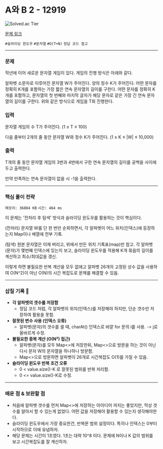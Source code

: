 # A와 B 2 - 12919

![Solved.ac Tier](https://img.shields.io/badge/solved.ac-Gold%20V-F29D16?style=for-the-badge&logo=solved.ac)

[문제 링크](https://www.acmicpc.net/problem/20437)


`#슬라이딩 윈도우` `#문자열` `#O(T+N)` `정답 코드 참고`

---

### 문제
작년에 이어 새로운 문자열 게임이 있다. 게임의 진행 방식은 아래와 같다.

알파벳 소문자로 이루어진 문자열 W가 주어진다.
양의 정수 K가 주어진다.
어떤 문자를 정확히 K개를 포함하는 가장 짧은 연속 문자열의 길이를 구한다.
어떤 문자를 정확히 K개를 포함하고, 문자열의 첫 번째와 마지막 글자가 해당 문자로 같은 가장 긴 연속 문자열의 길이를 구한다.
위와 같은 방식으로 게임을 T회 진행한다.

### 입력
문자열 게임의 수 T가 주어진다. (1 ≤ T ≤ 100)

다음 줄부터 2개의 줄 동안 문자열 W와 정수 K가 주어진다. (1 ≤ K ≤ |W| ≤ 10,000)

### 출력
T개의 줄 동안 문자열 게임의 3번과 4번에서 구한 연속 문자열의 길이를 공백을 사이에 두고 출력한다.

만약 만족하는 연속 문자열이 없을 시 -1을 출력한다.

<hr>

### 핵심 풀이 전략

`메모리: 36884 KB`
`시간: 464 ms`

이 문제는 '전처리 후 탐색' 방식과 슬라이딩 윈도우를 활용하는 것이 핵심이다.

(전처리) 문자열 W를 단 한 번만 순회하면서, 각 알파벳이 어느 위치(인덱스)에 등장하는지 Map이나 배열에 전부 기록.

(탐색) 원본 문자열은 이제 버리고, 위에서 만든 위치 기록표(map)만 참고. 
각 알파벳(문자)가 몇번쨰 인덱스에 있는지 보고, 슬라이딩 윈도우를 적용해 K개 묶음의 길이를 계산하고 최소/최대값을 갱신.

이렇게 하면 불필요한 반복 계산을 모두 없애고 알파벳 26개의 고정된 상수 값을 사용하여 O(N^2)이 아닌 O(N)의 시간 복잡도로 문제를 해결할 수 있음.

---

### 삽질 기록 🧠

- **각 알파벳의 갯수를 저장함**
    - 정답 코드 처럼, 각 알파벳의 위치(인덱스)를 저장해야 하지만, 단순 갯수만 저장하여 활용을 못함.
- **잘못된 변수 사용 (인덱스 오류)**
  - 알파벳(문자)의 갯수를 셀 때, charAt() 인덱스로 바깥 for 문의 i를 사용. -> j로 올바르게 수정.
- **불필요한 중복 계산 (O(N²) 접근)**
  - 알파벳(문자)를 모두 Map<>에 저장한뒤, Map<>으로 방문을 하는 것이 아닌 다시 문자 W의 문자열을 하나하나 방문함.
  - Map<>으로 방문하면 알파벳이 26개로 시간복잡도 O(1)를 가질 수 있음.
- **슬라이딩 윈도우 반복 조건 오류**
  - 0 < value.size()-K 로 잘못된 범위를 반복 처리함.
  - 0 <= value.size()-K로 수정.

---

### 배운 점 & 보완할 점
- 처음에 알파벳 갯수를 먼저 Map<>에 저장하는 아이디어 까지는 좋았지만, 막상 갯수를 알아서 할 수 있는게 없었다. 어떤 값을 저장해야 활용할 수 있는지 생각해야한다.
- 슬라이딩 윈도우에서 가장 중요한건, 반복문 범위 설정이다. 특히나 인덱스는 0부터 시작하므로 이에 유념하자.
- 해당 문제는 시간이 1초였다. 1초는 대략 10^8 이다. 문제에 N이나 K 값의 범위를 보고 시간복잡도를 잘 계산하자.